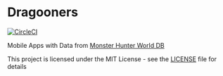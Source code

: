 Dragooners
==========

[![CircleCI](https://circleci.com/gh/mohamad-rizki/dragooners/tree/master.svg?style=svg)](https://circleci.com/gh/mohamad-rizki/dragooners/tree/master)

Mobile Apps with Data from [Monster Hunter World DB](https://docs.mhw-db.com/)

This project is licensed under the MIT License - see the [LICENSE](LICENSE) file for details